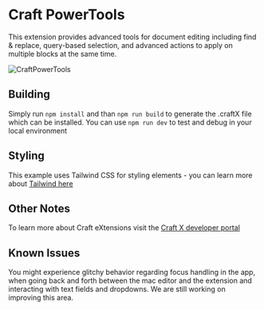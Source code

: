 # Craft PowerTools

This extension provides advanced tools for document editing including find & replace, query-based selection, and advanced actions to apply on multiple blocks at the same time.

![CraftPowerTools](https://user-images.githubusercontent.com/4363697/144303609-bf89695e-aa7a-4859-b96c-296e8830ffd1.gif)

## Building

Simply run `npm install` and than `npm run build` to generate the .craftX file which can be installed.
You can use `npm run dev` to test and debug in your local environment

## Styling

This example uses Tailwind CSS for styling elements - you can learn more about [Tailwind here](https://tailwindcss.com)

## Other Notes

To learn more about Craft eXtensions visit the [Craft X developer portal](https://developer.craft.do)

## Known Issues

You might experience glitchy behavior regarding focus handling in the app, when going back and forth between the mac editor and the extension and interacting with text fields and dropdowns. We are still working on improving this area.
